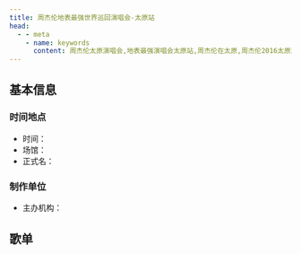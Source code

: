 ```yaml
---
title: 周杰伦地表最强世界巡回演唱会-太原站
head:
  - - meta
    - name: keywords
      content: 周杰伦太原演唱会,地表最强演唱会太原站,周杰伦在太原,周杰伦2016太原演唱会
---
```

## 基本信息

### 时间地点
- 时间：
- 场馆：
- 正式名：

### 制作单位
- 主办机构：

## 歌单